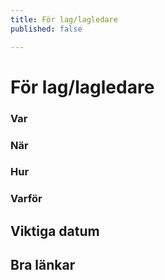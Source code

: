 ```yaml
---
title: För lag/lagledare
published: false

---
```

# För lag/lagledare

### Var

### När

### Hur

### Varför

## Viktiga datum

## Bra länkar